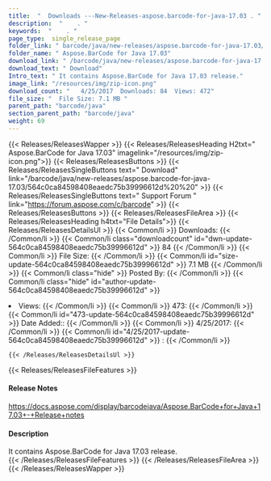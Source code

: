 ```yaml
---
title:  "  Downloads ---New-Releases-aspose.barcode-for-java-17.03 . " 
description:  "    . " 
keywords:  "    . " 
page_type:  single_release_page
folder_link: " barcode/java/new-releases/aspose.barcode-for-java-17.03/"
folder_name: " Aspose.BarCode for Java 17.03"
download_link: " /barcode/java/new-releases/aspose.barcode-for-java-17.03/564c0ca84598408eaedc75b39996612d"
download_text: " Download"
Intro_text: " It contains Aspose.BarCode for Java 17.03 release."
image_link: "/resources/img/zip-icon.png"
download_count: "   4/25/2017  Downloads: 84  Views: 472"
file_size: "  File Size: 7.1 MB "
parent_path: "barcode/java"
section_parent_path: "barcode/java"
weight: 69 
---
```


{{< Releases/ReleasesWapper >}}
  {{< Releases/ReleasesHeading H2txt=" Aspose.BarCode for Java 17.03" imagelink="/resources/img/zip-icon.png">}}
  {{< Releases/ReleasesButtons >}}
    {{< Releases/ReleasesSingleButtons text=" Download" link="/barcode/java/new-releases/aspose.barcode-for-java-17.03/564c0ca84598408eaedc75b39996612d%20%20" >}}
    {{< Releases/ReleasesSingleButtons text=" Support Forum " link="https://forum.aspose.com/c/barcode" >}}
  {{< Releases/ReleasesButtons >}}
  {{< Releases/ReleasesFileArea >}}
    {{< Releases/ReleasesHeading h4txt="File Details">}}
    {{< Releases/ReleasesDetailsUl >}}
            {{< Common/li  >}} Downloads: {{< /Common/li >}} 
      {{< Common/li class="downloadcount" id="dwn-update-564c0ca84598408eaedc75b39996612d" >}} 84 {{< /Common/li >}} 
      {{< Common/li  >}} File Size: {{< /Common/li >}} 
      {{< Common/li id="size-update-564c0ca84598408eaedc75b39996612d" >}} 7.1 MB {{< /Common/li >}} 
      {{< Common/li  class="hide" >}} Posted By: {{< /Common/li >}} 
      {{< Common/li class="hide" id="author-update-564c0ca84598408eaedc75b39996612d" >}} <li>Views: {{< /Common/li >}} 
      {{< Common/li  >}} 473: {{< /Common/li >}} 
      {{< Common/li id="473-update-564c0ca84598408eaedc75b39996612d" >}} Date Added:: {{< /Common/li >}} 
      {{< Common/li  >}} 4/25/2017: {{< /Common/li >}} 
      {{< Common/li id="4/25/2017-update-564c0ca84598408eaedc75b39996612d" >}} : {{< /Common/li >}} 

    {{< /Releases/ReleasesDetailsUl >}}

  {{< Releases/ReleasesFileFeatures >}}
      <h4>Release Notes</h4><div><a href="https://docs.aspose.com/display/barcodejava/Aspose.BarCode+for+Java+17.03+-+Release+notes">https://docs.aspose.com/display/barcodejava/Aspose.BarCode+for+Java+17.03+-+Release+notes</a></div><h4>Description</h4><div class="HTMLDescription">It contains Aspose.BarCode for Java 17.03 release.</div>
  {{< /Releases/ReleasesFileFeatures >}}
 {{< /Releases/ReleasesFileArea >}}
{{< /Releases/ReleasesWapper >}}


